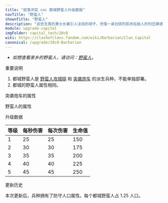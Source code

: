 ```yaml
---
title: "部落冲突 coc 都城野蛮人升级数据"
navTitle: "野蛮人"
shownTitle: "野蛮人"
description: "这些无畏的勇士长着引人注目的胡子，凭借一身壮硕的肌肉在敌人的村庄肆虐。训练一队野蛮人，他们将为您出生入死！"
module: upgrade-capital
imgFolder: capital_tech/20c0
wiki: https://clashofclans.fandom.com/wiki/Barbarian/Clan_Capital
canonical: /upgrade/20c0-Barbarian
---
```


- *如想查看家乡的野蛮人，请访问：[野蛮人](/upgrade/0000-Barbarian)。*

<UnitInfo :folder="$frontmatter.imgFolder" imgSrc="Barbarian_info.png" :imgAlt="$frontmatter.navTitle" :description="$frontmatter.description" />

<Panel>
    <UnitImgGroup :folder="$frontmatter.imgFolder">
        <UnitImg imgTitle="所有等级" imgSrc="Barbarian1.png" />
    </UnitImgGroup>
</Panel>

<SmallTitle>重要说明</SmallTitle>

1. 都城野蛮人是 [野蛮人攻城槌](/upgrade/2003-Battle-Ram) 和 [突袭炮车](/upgrade/2009-Raid-Cart) 的派生兵种，不能单独部署。
2. 都城的野蛮人属性相同。

<SmallTitle>突袭炮车的属性</SmallTitle>


<SmallTitle>野蛮人的属性</SmallTitle>

<UnitProperties>
    <UnitProperty pKey="部队类型" pValue="地面近战单位" />
    <UnitProperty pKey="攻击偏好" pValue="无" />
    <UnitProperty pKey="伤害类型" pValue="单体伤害" />
    <UnitProperty pKey="攻击的目标" pValue="仅地面目标" />
    <UnitProperty pKey="防守人口" pValue="1.25" />
    <UnitProperty pKey="移动速度" pValue="1.5 格/秒" />
    <UnitProperty pKey="攻击速度" pValue="1 秒/次" />
    <UnitProperty pKey="攻击距离" pValue="0.3 格" />
</UnitProperties>

<SmallTitle>升级数据</SmallTitle>

<UnitTable>

| 等级 | 每秒伤害 | 每次伤害 | 生命值 |
| ---- |  ----   |   ----  |  ----  |
|   1  |    25   |    25   |   150  |
|   2  |    30   |    30   |   175  |
|   3  |    35   |    35   |   200  |
|   4  |    40   |    40   |   225  |
|   5  |    45   |    45   |   250  |
</UnitTable>

<SmallTitle>更新历史</SmallTitle>

<Timeline>
    <TimelineItem date="2022/12/12">
        <TimelineRow>本次更新后，兵种拥有了防守人口属性。每个都城野蛮人占 1.25 人口。</TimelineRow>
    </TimelineItem>
    <TimelineItem :historyBottom="true" />
</Timeline>